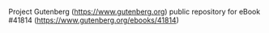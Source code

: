 Project Gutenberg (https://www.gutenberg.org) public repository for eBook #41814 (https://www.gutenberg.org/ebooks/41814)
